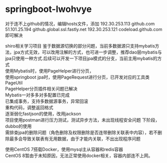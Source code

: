 # springboot-lwohvye

对于连不上github的情况，编辑hosts文件，添加
192.30.253.113  github.com
51.101.25.194 github.global.ssl.fastly.net
192.30.253.121 codeload.github.com
即可解决

shiro相关学习项目
鉴于数据源切换的部分问题，当前多数据源只支持mybatis方法，jpa方式无效，可以改用注解的方式，也可进一步调整，推荐dao层mybatis与jpa只使用一种方式.后续可以开发一下项目jpa模式的分支，当前主用mybatis的方式\
使用Mybatis时，使用PageHelper进行分页，\
使用springboot jpa时，使用PageRequest进行分页，已开发对应的工具类PageUtil\
PageHelper分页插件相关问题已解决\
Mybatis一对多多对多配置已完成\
已集成事务，支持多数据源事务，异常回滚\
重构代码，调整返回格式\
逐渐弱化fastjson的使用，改用jackson\
项目使用postman进行压力测试，测试异步方法，未出现线程安全问题
下阶段，dubbo的使用\
需排查jpa的删除问题（角色删除及权限删除是否连带删除关联表中内容），若不删除最多会导致关联表有无用数据，由于才能内关联，不出出现程序问题

使用CentOS 7搭载Docker，使用mysql主从容器和redis容器\
CentOS 8暂由于未知原因，无法正常使用docker相关，容器内部连不上网。